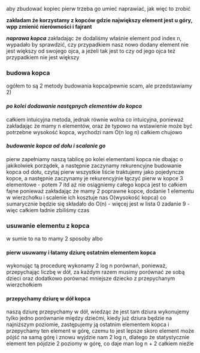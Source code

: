 aby zbudować kopiec pierw trzeba go umieć naprawiać, jak więc to zrobić


**zakładam że korzystamy z kopców gdzie największy element jest u góry, wpp zmienić nierówności i fajrant**

***naprawa kopca***
zakładając że dodaliśmy właśnie element pod index n, wypadało by sprawdzić, czy przypadkiem nasz nowo dodany element nie jest większy od swojego ojca, a jeżeli tak jest to czy od jego ojca też przypadkiem nie jest większy

### budowa kopca
ogółem to są 2 metody budowania kopca(pewnie scam, ale przedstawiamy 2)
#### *po kolei dodawanie następnych elementów do kopca*
całkiem intuicyjna metoda, jednak równie wolna co intuicyjna, ponieważ zakładając że mamy n elementów, oraz że typowo na wstawienie może być potrzebne wysokość kopca, wychodzi nam O(n log n)
całkiem chujowo
#### *budowanie kopca od dołu i scalanie go*
pierw zapełniamy naszą tablicę po kolei elementami kopca nie dbając o jakikolwiek porządek, a następnie zaczynamy rekurencyjne budowanie kopca od dołu, czytaj pierw wszystkie liście traktujemy jako pojedyncze kopce, a następnie zaczynamy je rekurencyjnie łączyć pierw w kopce 3 elementowe - potem 7 itd aż nie osiągniemy całego kopca
jest to całkiem fajne ponieważ zakładając że mamy 2 poprawne kopce, dodanie 1 elementu w wierzchołku i scalenie ich kosztuje nas O(wysokość kopca) co sumarycznie będzie się składało do O(n) - więcej jest w lista 0 zadanie 9 - więc całkiem ładnie zbiliśmy czas






### usuwanie elementu z kopca
w sumie to na to mamy 2 sposoby
albo

#### pierw usuwamy i łatamy dziurę ostatnim elementem kopca
wykonując tą procedurę wykonamy 2 log n porównań, ponieważ, przepychając liczbę w dół, za każdym razem musimy porównać ze sobą dzieci oraz dodatkowo porównać mniejsze dziecko z przepychanym wierzchołkiem

#### przepychamy dziurę w dół kopca
naszą dziurę przepychamy w dół, wiedząc że jest tam dziura wykonujemy tylko jedno porównanie między dziećmi, kiedy już dziura będzie na najniższym poziomie, zastępujemy ją ostatnim elementem kopca i przepychamy ten element w górę, czemu to jest lepsze skoro element może pójść na samą górę i znowu wyjdzie nam 2 log n, dlatego że statystycznie element ten pójdzie 2 poziomy w górę, co daje man log n + 2
całkiem nieźle


